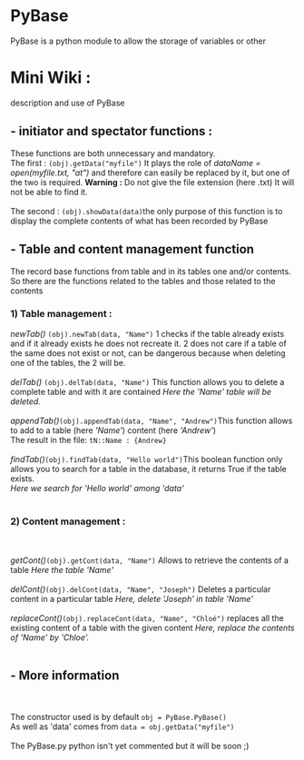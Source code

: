 # PyBase
PyBase is a python module to allow the storage of variables or other
# Mini Wiki :
description and use of PyBase
 <h2>- initiator and spectator functions :</h2>
 These functions are both unnecessary and mandatory.<br>
 The first : 
 <code>(obj).getData("myfile")</code>
  It plays the role of <i>dataName = open(myfile.txt, "at")</i> and therefore can easily be replaced by it, but one of the two is required.
  <b>Warning :</b>   Do not give the file extension (here .txt) It will not be able to find it.
 <br><br>
 The second :
 <code>(obj).showData(data)</code>the only purpose of this function is to display the complete contents of what has been recorded by PyBase
<h2>- Table and content management function</h2>
The record base functions from table and in its tables one and/or contents. So there are the functions related to the tables and those related to the contents
<h3>1) Table management :</h3>
<i>newTab()</i>
<code>(obj).newTab(data, "Name")</code>
 1 checks if the table already exists and if it already exists he does not recreate it. 2 does not care if a table of the same does not exist or not, can be dangerous because when deleting one of the tables, the 2 will be.
<br><br>
<i>delTab()</i>
<code>(obj).delTab(data, "Name")</code>
This function allows you to delete a complete table and with it are contained
<i>Here the 'Name' table will be deleted.</i>
<br><br>
<i>appendTab()</i><code>(obj).appendTab(data, "Name", "Andrew")</code>This function allows to add to a table (here <i>'Name'</i>) content (here <i>'Andrew'</i>)
<br>The result in the file: <code>tN::Name : {Andrew}</code>
<br><br>
<i>findTab()</i><code>(obj).findTab(data, "Hello world")</code>This boolean function only allows you to search for a table in the database, it returns True if the table exists.<br><i>Here we search for 'Hello world' among 'data'</i>
<br><br>
<h3>2) Content management :</h3>
<br><br><i>getCont()</i><code>(obj).getCont(data, "Name")</code> Allows to retrieve the contents of a table <i> Here the table 'Name'</i>
<br><br><i>delCont()</i><code>(obj).delCont(data, "Name", "Joseph")</code> Deletes a particular content in a particular table <i> Here, delete 'Joseph' in table 'Name'</i>
<br><br><i>replaceCont()</i><code>(obj).replaceCont(data, "Name", "Chloé")</code> replaces all the existing content of a table with the given content <i>Here, replace the contents of 'Name' by 'Chloe'.</i><br><br>
<h2>- More information </h2><br><br> The constructor used is by default <code>obj = PyBase.PyBase()</code><br>As well as 'data' comes from <code>data = obj.getData("myfile")</code><br><br>The PyBase.py python isn't yet commented but it will be soon ;)


